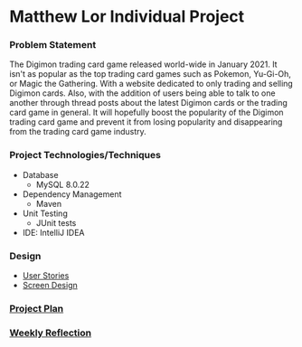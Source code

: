 # Matthew Lor Individual Project
### Problem Statement
The Digimon trading card game released world-wide in January 2021. It isn't as popular as the top 
trading card games such as Pokemon, Yu-Gi-Oh, or Magic the Gathering. With a website dedicated to 
only trading and selling Digimon cards. Also, with the addition of users being able to talk to one another 
through thread posts about the latest Digimon cards or the trading card game in general. It will hopefully 
boost the popularity of the Digimon trading card game and prevent it from losing popularity and disappearing 
from the trading card game industry.

### Project Technologies/Techniques
- Database
  - MySQL 8.0.22
- Dependency Management
  - Maven
- Unit Testing
  - JUnit tests
- IDE: IntelliJ IDEA

### Design
* [User Stories](DesignDocuments/UserStories.md)
* [Screen Design](DesignDocuments/Screens.md)

### [Project Plan](DesignDocuments/ProjectPlan.md)

### [Weekly Reflection](WeeklyReflection.md)
